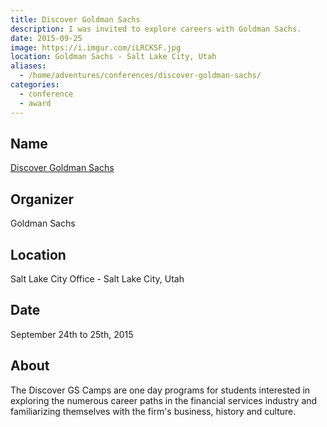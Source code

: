 ```yaml
---
title: Discover Goldman Sachs
description: I was invited to explore careers with Goldman Sachs.
date: 2015-09-25
image: https://i.imgur.com/iLRCKSF.jpg
location: Goldman Sachs - Salt Lake City, Utah
aliases:
  - /home/adventures/conferences/discover-goldman-sachs/
categories:
  - conference
  - award
---
```


## Name

[Discover Goldman Sachs](https://www.goldmansachs.com/careers/why-goldman-sachs/diversity/diversity-us.html)

## Organizer

Goldman Sachs

## Location

Salt Lake City Office - Salt Lake City, Utah

## Date

September 24th to 25th, 2015

## About

The Discover GS Camps are one day programs for students interested in exploring the numerous career paths in the financial services industry and familiarizing themselves with the firm's business, history and culture.
